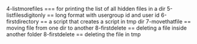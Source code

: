 4-listmorefiles === for printing the list of all hidden files in a dir
5-listfilesdigitonly == long format with usergroup id and user id
6-firstdirectory == a script that creates a script in tmp dir
7-movethatfile == moving file from one dir to another
8-firstdelete == deleting a file inside another folder
8-firstdelete == deleting the file in tmp
